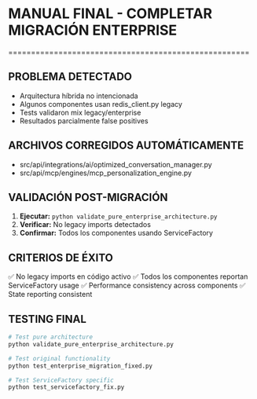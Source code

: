 # MANUAL FINAL - COMPLETAR MIGRACIÓN ENTERPRISE
=====================================================

## PROBLEMA DETECTADO
- Arquitectura híbrida no intencionada
- Algunos componentes usan redis_client.py legacy
- Tests validaron mix legacy/enterprise
- Resultados parcialmente false positives

## ARCHIVOS CORREGIDOS AUTOMÁTICAMENTE
- src/api/integrations/ai/optimized_conversation_manager.py
- src/api/mcp/engines/mcp_personalization_engine.py

## VALIDACIÓN POST-MIGRACIÓN

1. **Ejecutar:** `python validate_pure_enterprise_architecture.py`
2. **Verificar:** No legacy imports detectados
3. **Confirmar:** Todos los componentes usando ServiceFactory

## CRITERIOS DE ÉXITO

✅ No legacy imports en código activo
✅ Todos los componentes reportan ServiceFactory usage
✅ Performance consistency across components
✅ State reporting consistent

## TESTING FINAL

```bash
# Test pure architecture
python validate_pure_enterprise_architecture.py

# Test original functionality
python test_enterprise_migration_fixed.py

# Test ServiceFactory specific
python test_servicefactory_fix.py
```
